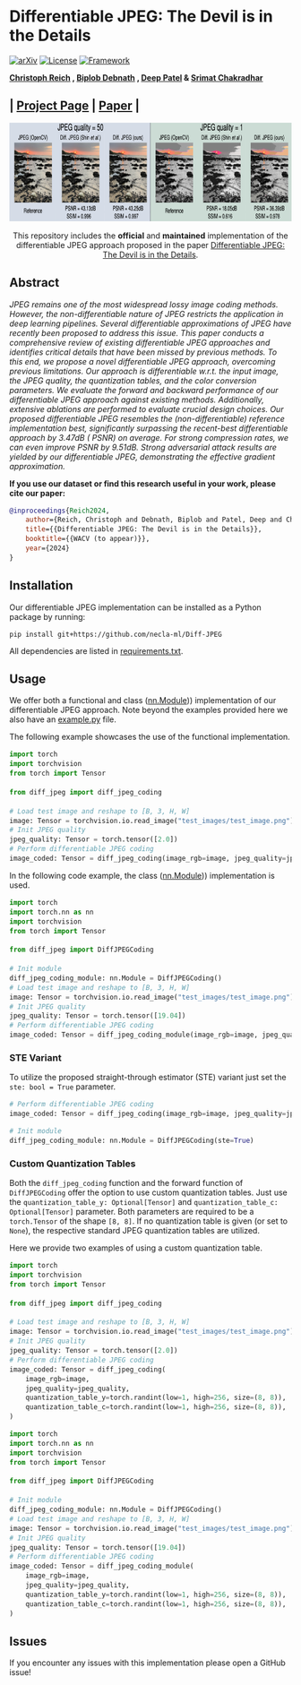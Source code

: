 # Differentiable JPEG: The Devil is in the Details

[![arXiv](https://img.shields.io/badge/cs.CV-arXiv%3A2309.06978-B31B1B.svg)](https://arxiv.org/abs/2309.06978)
[![License](https://img.shields.io/badge/License-BSD%203--Clause-blue.svg)](https://opensource.org/licenses/BSD-3-Clause)
[![Framework](https://img.shields.io/badge/PyTorch-%23EE4C2C.svg?&logo=PyTorch&logoColor=white)](https://pytorch.org/)

**[Christoph Reich](https://christophreich1996.github.io)
, [Biplob Debnath](https://www.nec-labs.com/research/integrated-systems/people/biplob-debnath/)
, [Deep Patel](https://deepsworld.github.io)
& [Srimat Chakradhar](https://www.nec-labs.com/research/integrated-systems/people/srimat-t-chakradhar/)**<br/>

## | [Project Page](https://christophreich1996.github.io/differentiable_jpeg/) | [Paper](https://arxiv.org/abs/2309.06978) |

<p align="center">
  <img src="github/first_fig.png"  alt="1" width = 791px height = 176px >
</p>

<p align="center">
  This repository includes the <b>official</b> and <b>maintained</b> implementation of the differentiable JPEG approach proposed in the paper <a href="https://arxiv.org/abs/2308.12116">Differentiable JPEG: The Devil is in the Details</a>.
</p>

## Abstract

*JPEG remains one of the most widespread lossy image coding methods. However, the non-differentiable nature of JPEG
restricts the application in deep learning pipelines. Several differentiable approximations of JPEG have recently been
proposed to address this issue. This paper conducts a comprehensive review of existing differentiable JPEG approaches
and identifies critical details that have been missed by previous methods. To this end, we propose a novel
differentiable JPEG approach, overcoming previous limitations. Our approach is differentiable w.r.t. the input image,
the JPEG quality, the quantization tables, and the color conversion parameters. We evaluate the forward and backward
performance of our differentiable JPEG approach against existing methods. Additionally, extensive ablations are
performed to evaluate crucial design choices. Our proposed differentiable JPEG resembles the (non-differentiable)
reference implementation best, significantly surpassing the recent-best differentiable approach by 3.47dB (
PSNR) on average. For strong compression rates, we can even improve PSNR by 9.51dB. Strong adversarial attack results
are yielded by our differentiable JPEG, demonstrating the effective gradient approximation.*

**If you use our dataset or find this research useful in your work, please cite our paper:**

```bibtex
@inproceedings{Reich2024,
    author={Reich, Christoph and Debnath, Biplob and Patel, Deep and Chakradhar, Srimat},
    title={{Differentiable JPEG: The Devil is in the Details}},
    booktitle={{WACV (to appear)}},
    year={2024}
}
```

## Installation

Our differentiable JPEG implementation can be installed as a Python package by running:

```shell script
pip install git+https://github.com/necla-ml/Diff-JPEG
```

All dependencies are listed in [requirements.txt](requirements.txt).

## Usage

We offer both a functional and class ([nn.Module](https://pytorch.org/docs/stable/generated/torch.nn.Module.html)))
implementation of our differentiable JPEG approach. Note beyond the examples provided here we also have
an [example.py](example.py) file.

The following example showcases the use of the functional implementation.

```python
import torch
import torchvision
from torch import Tensor

from diff_jpeg import diff_jpeg_coding

# Load test image and reshape to [B, 3, H, W]
image: Tensor = torchvision.io.read_image("test_images/test_image.png").float()[None]
# Init JPEG quality
jpeg_quality: Tensor = torch.tensor([2.0])
# Perform differentiable JPEG coding
image_coded: Tensor = diff_jpeg_coding(image_rgb=image, jpeg_quality=jpeg_quality)
```

In the following code example, the class ([nn.Module](https://pytorch.org/docs/stable/generated/torch.nn.Module.html)))
implementation is used.

```python
import torch
import torch.nn as nn
import torchvision
from torch import Tensor

from diff_jpeg import DiffJPEGCoding

# Init module
diff_jpeg_coding_module: nn.Module = DiffJPEGCoding()
# Load test image and reshape to [B, 3, H, W]
image: Tensor = torchvision.io.read_image("test_images/test_image.png").float()[None]
# Init JPEG quality
jpeg_quality: Tensor = torch.tensor([19.04])
# Perform differentiable JPEG coding
image_coded: Tensor = diff_jpeg_coding_module(image_rgb=image, jpeg_quality=jpeg_quality)
```

### STE Variant

To utilize the proposed straight-through estimator (STE) variant just set the `ste: bool = True` parameter.

```python
# Perform differentiable JPEG coding
image_coded: Tensor = diff_jpeg_coding(image_rgb=image, jpeg_quality=jpeg_quality, ste=True)
```

```python
# Init module
diff_jpeg_coding_module: nn.Module = DiffJPEGCoding(ste=True)
```

### Custom Quantization Tables

Both the `diff_jpeg_coding` function and the forward function of `DiffJPEGCoding` offer the option to use custom
quantization tables. Just use the `quantization_table_y: Optional[Tensor]` and `quantization_table_c: Optional[Tensor]`
parameter. Both parameters are required to be a `torch.Tensor` of the shape `[8, 8]`. If no quantization table is
given (or set to `None`), the respective standard JPEG quantization tables are utilized.

Here we provide two examples of using a custom quantization table.

```python
import torch
import torchvision
from torch import Tensor

from diff_jpeg import diff_jpeg_coding

# Load test image and reshape to [B, 3, H, W]
image: Tensor = torchvision.io.read_image("test_images/test_image.png").float()[None]
# Init JPEG quality
jpeg_quality: Tensor = torch.tensor([2.0])
# Perform differentiable JPEG coding
image_coded: Tensor = diff_jpeg_coding(
    image_rgb=image,
    jpeg_quality=jpeg_quality,
    quantization_table_y=torch.randint(low=1, high=256, size=(8, 8)),
    quantization_table_c=torch.randint(low=1, high=256, size=(8, 8)),
)
```

```python
import torch
import torch.nn as nn
import torchvision
from torch import Tensor

from diff_jpeg import DiffJPEGCoding

# Init module
diff_jpeg_coding_module: nn.Module = DiffJPEGCoding()
# Load test image and reshape to [B, 3, H, W]
image: Tensor = torchvision.io.read_image("test_images/test_image.png").float()[None]
# Init JPEG quality
jpeg_quality: Tensor = torch.tensor([19.04])
# Perform differentiable JPEG coding
image_coded: Tensor = diff_jpeg_coding_module(
    image_rgb=image,
    jpeg_quality=jpeg_quality,
    quantization_table_y=torch.randint(low=1, high=256, size=(8, 8)),
    quantization_table_c=torch.randint(low=1, high=256, size=(8, 8)),
)
```

## Issues

If you encounter any issues with this implementation please open a GitHub issue!
